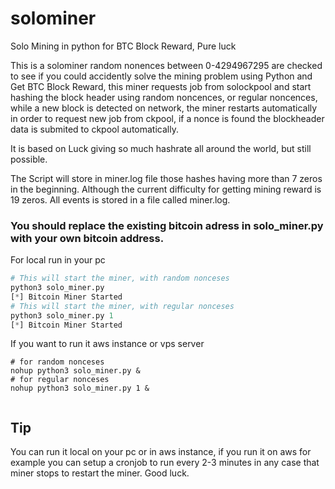 # solominer
Solo Mining in python for BTC Block Reward, Pure luck

This is a solominer random nonences between 0-4294967295 are checked to see if you could accidently solve the mining problem using Python and Get BTC Block Reward, this miner requests job from solockpool and start hashing the block header using random noncences, or regular noncences, while a new block is detected on network, the miner restarts automatically in order to request new job from ckpool, if a nonce is found the blockheader data is submited to ckpool  automatically. 

It is based on Luck giving so much hashrate all around the world, but still possible.

The Script will store in miner.log file those hashes having more than 7 zeros in the beginning. Although the current difficulty for getting mining reward is 19 zeros. All events is stored in a file called miner.log. 

### You should replace the existing bitcoin adress in solo_miner.py with your own bitcoin address.



For local run in your pc 
``` python
# This will start the miner, with random nonceses 
python3 solo_miner.py
[*] Bitcoin Miner Started
# This will start the miner, with regular nonceses
python3 solo_miner.py 1
[*] Bitcoin Miner Started

```
If you want to run it aws instance or vps server 
``` pyton
# for random nonceses
nohup python3 solo_miner.py & 
# for regular nonceses
nohup python3 solo_miner.py 1 & 


```


## Tip
You can run it local on your pc or in aws instance, if you run it on aws for example you can setup a cronjob to run every 2-3 minutes in any case that miner stops to restart the miner. Good luck.

